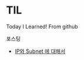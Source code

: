 # TIL
Today I Learned! From github



포스팅

* [IP와 Subnet 에 대해서](https://jwdeveloper.tistory.com/298?category=860421)

